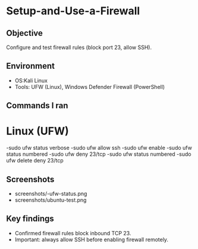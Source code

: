 # Setup-and-Use-a-Firewall

## Objective
Configure and test firewall rules (block port 23, allow SSH).

## Environment
- OS:Kali Linux
- Tools: UFW (Linux), Windows Defender Firewall (PowerShell)

## Commands I ran

# Linux (UFW)
-sudo ufw status verbose
-sudo ufw allow ssh
-sudo ufw enable
-sudo ufw status numbered
-sudo ufw deny 23/tcp
-sudo ufw status numbered
-sudo ufw delete deny 23/tcp

## Screenshots
- screenshots/-ufw-status.png
- screenshots/ubuntu-test.png

## Key findings
- Confirmed firewall rules block inbound TCP 23.
- Important: always allow SSH before enabling firewall remotely.
